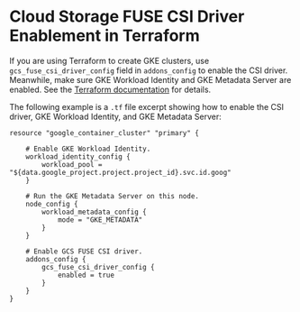 <!-- 
Copyright 2018 The Kubernetes Authors.
Copyright 2022 Google LLC

Licensed under the Apache License, Version 2.0 (the "License");
you may not use this file except in compliance with the License.
You may obtain a copy of the License at

    https://www.apache.org/licenses/LICENSE-2.0

Unless required by applicable law or agreed to in writing, software
distributed under the License is distributed on an "AS IS" BASIS,
WITHOUT WARRANTIES OR CONDITIONS OF ANY KIND, either express or implied.
See the License for the specific language governing permissions and
limitations under the License.
-->

# Cloud Storage FUSE CSI Driver Enablement in Terraform

If you are using Terraform to create GKE clusters, use `gcs_fuse_csi_driver_config` field in `addons_config` to enable the CSI driver. Meanwhile, make sure GKE Workload Identity and GKE Metadata Server are enabled. See the [Terraform documentation](https://registry.terraform.io/providers/hashicorp/google/latest/docs/resources/container_cluster) for details.

The following example is a `.tf` file excerpt showing how to enable the CSI driver, GKE Workload Identity, and GKE Metadata Server:

```
resource "google_container_cluster" "primary" {
    
    # Enable GKE Workload Identity.
    workload_identity_config {
        workload_pool = "${data.google_project.project.project_id}.svc.id.goog"
    }
    
    # Run the GKE Metadata Server on this node.
    node_config {
        workload_metadata_config {
            mode = "GKE_METADATA"
        }
    }

    # Enable GCS FUSE CSI driver.
    addons_config {
        gcs_fuse_csi_driver_config {
            enabled = true
        }
    }
}
```
